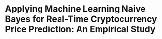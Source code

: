 # Applying Machine Learning Naive Bayes for Real-Time Cryptocurrency Price Prediction: An Empirical Study
